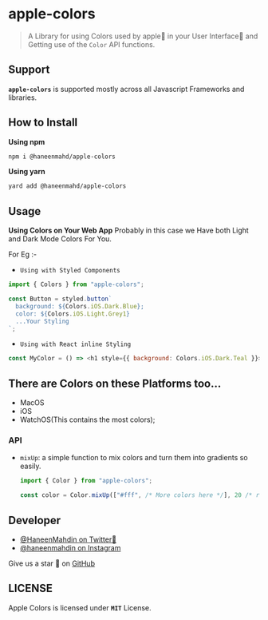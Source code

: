 # apple-colors
> A Library for using Colors used by apple🍎 in your User Interface🌌 and Getting use of the `Color` API functions.

## Support
**`apple-colors`** is supported mostly across all Javascript Frameworks and libraries.

## How to Install
**Using npm**
```sh
npm i @haneenmahd/apple-colors
```
**Using yarn**
```sh
yard add @haneenmahd/apple-colors
```

## Usage
**Using Colors on Your Web App**
Probably in this case we Have both Light and Dark Mode Colors For You.

For Eg :- 
- `Using with Styled Components`

```js
import { Colors } from "apple-colors";

const Button = styled.button`
  background: ${Colors.iOS.Dark.Blue};
  color: ${Colors.iOS.Light.Grey1}
  ...Your Styling
`;
```

- `Using with React inline Styling`
```js
const MyColor = () => <h1 style={{ background: Colors.iOS.Dark.Teal }}>Using Apple Colors</h1>;
```

## There are Colors on these Platforms too...
- MacOS
- iOS
- WatchOS(This contains the most colors);

### API
- `mixUp`: a simple function to mix colors and turn them into gradients so easily.
  ```js
  import { Color } from "apple-colors";

  const color = Color.mixUp(["#fff", /* More colors here */], 20 /* rotation degree */)
  ```

## Developer
- [@HaneenMahdin on Twitter🐥](https://twitter.com/HaneenMahdin)
- [@haneenmahdin on Instagram](https://instagram.com/haneenmahdin)

Give us a star 🌟 on [GitHub](https://github.com/haneenmahd/apple-colors)

## LICENSE
Apple Colors is licensed under **`MIT`** License.